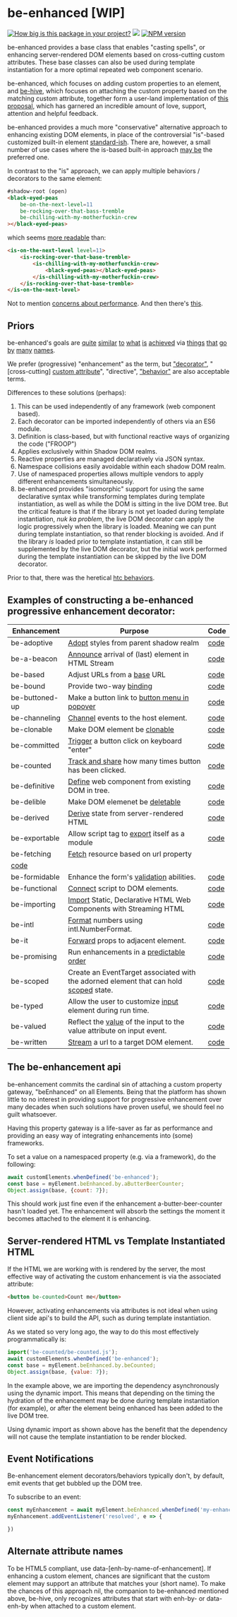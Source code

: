 # be-enhanced [WIP]

[![How big is this package in your project?](https://img.shields.io/bundlephobia/minzip/be-enhanced?style=for-the-badge)](https://bundlephobia.com/result?p=be-enhanced)
<img src="http://img.badgesize.io/https://cdn.jsdelivr.net/npm/be-enhanced?compression=gzip">
[![NPM version](https://badge.fury.io/js/be-enhanced.png)](http://badge.fury.io/js/be-enhanced)


be-enhanced provides a base class that enables "casting spells", or enhancing server-rendered DOM elements based on cross-cutting custom attributes.  These base classes can also be used during template instantiation for a more optimal repeated web component scenario. 

be-enhanced, which focuses on adding custom properties to an element, and [be-hive](https://github.com/bahrus/be-hive), which focuses on attaching the custom property based on the matching custom attribute, together form a user-land implementation of [this proposal](https://github.com/WICG/webcomponents/issues/1000), which has garnered an incredible amount of love, support, attention and helpful feedback.

be-enhanced provides a much more "conservative" alternative approach to enhancing existing DOM elements, in place of the controversial "is"-based customized built-in element [standard-ish](https://bkardell.com/blog/TheWalrus.html).  There are, however, a small number of use cases where the is-based built-in approach [may be](https://github.com/WebKit/standards-positions/issues/97) the preferred one.

In contrast to the "is" approach, we can apply multiple behaviors / decorators to the same element:

```html
#shadow-root (open)
<black-eyed-peas 
    be-on-the-next-level=11
    be-rocking-over-that-bass-tremble
    be-chilling-with-my-motherfuckin-crew
></black-eyed-peas>
```

which seems [more readable](https://opensource.com/article/19/12/zen-python-flat-sparse#:~:text=If%20the%20Zen%20was%20designed%20to%20be%20a,obvious%20than%20in%20Python%27s%20strong%20insistence%20on%20indentation.) than:

```html
<is-on-the-next-level level=11>
    <is-rocking-over-that-base-tremble>
        <is-chilling-with-my-motherfunckin-crew>
            <black-eyed-peas></black-eyed-peas>
        </is-chilling-with-my-motherfuckin-crew>
    </is-rocking-over-that-base-tremble>
</is-on-the-next-level>
```

Not to mention [concerns about performance](https://sitebulb.com/hints/performance/avoid-excessive-dom-depth/).  And then there's [this](https://github.com/WICG/webcomponents/issues/809).

## Priors

be-enhanced's goals are [quite](https://github.com/lume/element-behaviors) [similar](https://knockoutjs.com/documentation/custom-bindings.html) [to](https://medium.com/@_edhuang/add-a-custom-attribute-to-an-ember-component-81f485f8d997) [what](https://twitter.com/biondifabio/status/1530474444266823682) [is](https://docs.astro.build/en/reference/directives-reference/#:~:text=Template%20directives%20are%20a%20special%20kind%20of%20HTML,life%20easier%20%28like%20using%20class%3Alist%20instead%20of%20class%29.) [achieved](https://alpinejs.dev/) via [things](https://htmx.org/docs/) [that](https://vuejs.org/v2/guide/custom-directive.html) [go](https://docs.angularjs.org/guide/directive) [by](https://dojotoolkit.org/reference-guide/1.10/quickstart/writingWidgets.html) [many](https://aurelia.io/docs/templating/custom-attributes#simple-custom-attribute) [names](https://svelte.dev/docs#template-syntax-element-directives).

We prefer (progressive) "enhancement" as the term, but ["decorator"](https://en.wikipedia.org/wiki/Decorator_pattern),  "[cross-cutting] [custom attribute](https://github.com/matthewp/custom-attributes)", "directive", ["behavior"](https://github.com/lume/element-behaviors)  are also acceptable terms.

Differences to these solutions (perhaps):

1. This can be used independently of any framework (web component based).
2. Each decorator can be imported independently of others via an ES6 module.
3. Definition is class-based, but with functional reactive ways of organizing the code ("FROOP")
4. Applies exclusively within Shadow DOM realms.
5. Reactive properties are managed declaratively via JSON syntax.
6. Namespace collisions easily avoidable within each shadow DOM realm.
7. Use of namespaced properties allows multiple vendors to apply different enhancements simultaneously.
8. be-enhanced provides "isomorphic" support for using the same declarative syntax while transforming templates during template instantiation, as well as while the DOM is sitting in the live DOM tree.  But the critical feature is that if the library is not yet loaded during template instantiation, *nuk ka problem*, the live DOM decorator can apply the logic progressively when the library is loaded.  Meaning we can punt during template instantiation, so that render blocking is avoided.  And if the library *is* loaded prior to template instantiation, it can still be supplemented by the live DOM decorator, but the initial work performed during the template instantiation can be skipped by the live DOM decorator.

Prior to that, there was the heretical [htc behaviors](https://en.wikipedia.org/wiki/HTML_Components).

## Examples of constructing a be-enhanced progressive enhancement decorator:

| Enhancement         | Purpose                                                                                         | Code                     |
|---------------------|-------------------------------------------------------------------------------------------------|--------------------------|
| be-adoptive         | [Adopt](https://github.com/bahrus/be-adoptive) styles from parent shadow realm                   | [code](https://github.com/bahrus/be-adoptive/blob/baseline/be-adoptive.ts)                        |
| be-a-beacon         | [Announce](https://github.com/bahrus/be-a-beacon) arrival of (last) element in HTML Stream      | [code](https://github.com/bahrus/be-a-beacon/blob/baseline/be-a-beacon.ts)                        |
| be-based            | Adjust URLs from a [base](https://github.com/bahrus/be-based) URL                               | [code](https://github.com/bahrus/be-based/blob/baseline/be-based.ts)  |
| be-bound            | Provide two-way [binding](https://github.com/bahrus/be-bound)                                   | [code](https://github.com/bahrus/be-bound/blob/baseline/be-bound.ts)  |
| be-buttoned-up      | Make a button link to [button menu in popover](https://github.com/bahrus/be-buttoned-up)        | [code](https://github.com/bahrus/be-buttoned-up/blob/baseline/be-buttoned-up.ts)  |
| be-channeling       | [Channel](https://github.com/bahrus/be-channeling) events to the host element.                  | [code](https://github.com/bahrus/be-channeling/blob/baseline/be-channeling.ts)  |
| be-clonable         | Make DOM element be [clonable](https://github.com/bahrus/be-clonable)                           | [code](https://github.com/bahrus/be-clonable/blob/baseline/be-clonable.ts)  |
| be-committed        | [Trigger](https://github.com/bahrus/be-committed) a button click on keyboard "enter"            | [code](https://github.com/bahrus/be-committed/blob/baseline/be-committed.ts)                       |
| be-counted          | [Track and share](https://github.com/bahrus/be-counted) how many times button has been clicked. | [code](https://github.com/bahrus/be-counted/blob/baseline/be-counted.ts)                         |
| be-definitive       | [Define](https://github.com/bahrus/be-definitive) web component from existing DOM in tree.      | [code](https://github.com/bahrus/be-definitive/blob/baseline/be-definitive.ts) |
| be-delible          | Make DOM elemenet be [deletable](https://github.com/bahrus/be-delible)                          | [code](https://github.com/bahrus/be-delible/blob/baseline/be-delible.ts)  |
| be-derived          | [Derive](https://github.com/bahrus/be-derived) state from server-rendered HTML                  | [code](https://github.com/bahrus/be-derived/blob/baseline/be-derived.ts)  |
| be-exportable       | Allow script tag to [export](https://github.com/bahrus/be-exportable) itself as a module        | [code](https://github.com/bahrus/be-exportable/blob/baseline/be-exportable.ts)  |
| be-fetching         | [Fetch](https://github.com/bahrus/be-fetching) resource based on url property                   |
[code](https://github.com/bahrus/be-fetching/blob/baseline/be-fetching.ts)      |
| be-formidable       | Enhance the form's [validation](https://github.com/bahrus/be-formidable) abilities.             | [code](https://github.com/bahrus/be-formidable/blob/baseline/be-formidable.ts)  |
| be-functional       | [Connect](https://github.com/bahrus/be-functional) script to DOM elements.                      | [code](https://github.com/bahrus/be-functional/blob/baseline/be-functional.ts)  |
| be-importing        | [Import](https://github.com/bahrus/be-importing) Static, Declarative HTML Web Components with Streaming HTML | [code](https://github.com/bahrus/be-importing/blob/baseline/be-importing.ts)       |
| be-intl             | [Format](https://github.com/bahrus/be-intl) numbers using intl.NumberFormat.                    | [code](https://github.com/bahrus/be-intl/blob/baseline/be-intl.ts)  |
| be-it               | [Forward](https://github.com/bahrus/be-it) props to adjacent element.                           | [code](https://github.com/bahrus/be-it/blob/baseline/be-it.ts)  |
| be-promising        | Run enhancements in a [predictable order](https://github.com/bahrus/be-promising)               | [code](https://github.com/bahrus/be-promising/blob/baseline/be-promising.ts)    |
| be-scoped           | Create an EventTarget associated with the adorned element that can hold [scoped](https://github.com/bahrus/be-scoped) state. | [code](https://github.com/bahrus/be-scoped/blob/baseline/be-scoped.ts)    |
| be-typed            | Allow the user to customize [input](https://github.com/bahrus/be-typed) element during run time.  | [code](https://github.com/bahrus/be-typed/blob/baseline/be-typed.ts) |
| be-valued           | Reflect the [value](https://github.com/bahrus/be-valued) of the input to the value attribute on input event.                           | [code](https://github.com/bahrus/be-valued/blob/baseline/be-valued.ts)
| be-written          | [Stream](https://github.com/bahrus/be-written) a url to a target DOM element.                   | [code](https://github.com/bahrus/be-written/blob/baseline/be-written.ts)

## The be-enhancement api

be-enhancement commits the cardinal sin of attaching a custom property gateway, "beEnhanced" on all Elements.  Being that the platform has shown little to no interest in providing support for progressive enhancement over many decades when such solutions have proven useful, we should feel no guilt whatsoever.

Having this property gateway is a life-saver as far as performance and providing an easy way of integrating enhancements into (some) frameworks.

To set a value on a namespaced property (e.g. via a framework), do the following:

```JavaScript
await customElements.whenDefined('be-enhanced');
const base = myElement.beEnhanced.by.aButterBeerCounter;
Object.assign(base, {count: 7});
```

This should work just fine even if the enhancement a-butter-beer-counter hasn't loaded yet.  The enhancement will absorb the settings the moment it becomes attached to the element it is enhancing.

## Server-rendered HTML vs Template Instantiated HTML

If the HTML we are working with is rendered by the server, the most effective way of activating the custom enhancement is via the associated attribute:

```html
<button be-counted>Count me</button>
```

However, activating enhancements via attributes is not ideal when using client side api's to build the API, such as during template instantiation.

As we stated so very long ago, the way to do this most effectively programmatically is:

```JavaScript
import('be-counted/be-counted.js');
await customElements.whenDefined('be-enhanced');
const base = myElement.beEnhanced.by.beCounted;
Object.assign(base, {value: 7});
```

In the example above, we are importing the dependency asynchronously using the dynamic import.  This means that depending on the timing the hydration of the enhancement may be done during template instantiation (for example), or after the element being enhanced has been added to the live DOM tree.

Using dynamic import as shown above has the benefit that the dependency will not cause the template instantiation to be render blocked.

## Event Notifications

Be-enhancement element decorators/behaviors typically don't, by default, emit events that get bubbled up the DOM tree.

To subscribe to an event:

```JavaScript
const myEnhancement = await myElement.beEnhanced.whenDefined('my-enhancement');
myEnhancement.addEventListener('resolved', e => {

})
```

## Alternate attribute names

To be HTML5 compliant, use data-[enh-by-name-of-enhancement].  If enhancing a custom element, chances are significant that the custom element may support an attribute that matches your (short name).  To make the chances of this approach nil, the companion to be-enhanced mentioned above, be-hive, only recognizes attributes that start with enh-by- or data-enh-by when attached to a custom element.